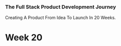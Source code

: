 ### The Full Stack Product Development Journey
Creating A Product From Idea To Launch In 20 Weeks.

# Week 20
